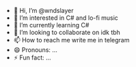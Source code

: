 - 👋 Hi, I’m @wndslayer
- 👀 I’m interested in C# and lo-fi music
- 🌱 I’m currently learning C# 
- 💞️ I’m looking to collaborate on idk tbh
- 📫 How to reach me write me in telegram
- 😄 Pronouns: ...
- ⚡ Fun fact: ...

<!---
wndslayer/wndslayer is a ✨ special ✨ repository because its `README.md` (this file) appears on your GitHub profile.
You can click the Preview link to take a look at your changes.
--->
